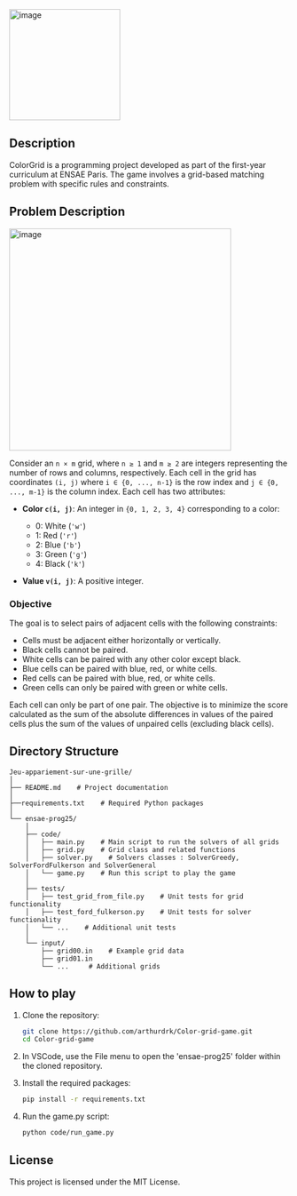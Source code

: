 <img width="200" alt="image" src="https://github.com/user-attachments/assets/536d54e2-bfd8-40b4-919e-80e28ae60b50" />

## Description

ColorGrid is a programming project developed as part of the first-year curriculum at ENSAE Paris. The game involves a grid-based matching problem with specific rules and constraints.

## Problem Description
<img width="400" alt="image" src="https://github.com/user-attachments/assets/4428a98a-1e09-4fa4-97fb-8e00bd2b01b0" />



Consider an `n × m` grid, where `n ≥ 1` and `m ≥ 2` are integers representing the number of rows and columns, respectively. Each cell in the grid has coordinates `(i, j)` where `i ∈ {0, ..., n-1}` is the row index and `j ∈ {0, ..., m-1}` is the column index. Each cell has two attributes:

- **Color `c(i, j)`**: An integer in `{0, 1, 2, 3, 4}` corresponding to a color:
  - 0: White (`'w'`)
  - 1: Red (`'r'`)
  - 2: Blue (`'b'`)
  - 3: Green (`'g'`)
  - 4: Black (`'k'`)

- **Value `v(i, j)`**: A positive integer.

### Objective

The goal is to select pairs of adjacent cells with the following constraints:

- Cells must be adjacent either horizontally or vertically.
- Black cells cannot be paired.
- White cells can be paired with any other color except black.
- Blue cells can be paired with blue, red, or white cells.
- Red cells can be paired with blue, red, or white cells.
- Green cells can only be paired with green or white cells.

Each cell can only be part of one pair. The objective is to minimize the score calculated as the sum of the absolute differences in values of the paired cells plus the sum of the values of unpaired cells (excluding black cells).

## Directory Structure

```
Jeu-appariement-sur-une-grille/
│
├── README.md    # Project documentation
│
├──requirements.txt    # Required Python packages
│
└── ensae-prog25/
    │
    ├── code/
    │   ├── main.py    # Main script to run the solvers of all grids
    │   ├── grid.py    # Grid class and related functions
    │   ├── solver.py    # Solvers classes : SolverGreedy, SolverFordFulkerson and SolverGeneral
    │   └── game.py    # Run this script to play the game
    │
    ├── tests/
    │   ├── test_grid_from_file.py    # Unit tests for grid functionality
    │   ├── test_ford_fulkerson.py    # Unit tests for solver functionality
    │   └── ...    # Additional unit tests
    │
    └── input/
        ├── grid00.in    # Example grid data
        ├── grid01.in     
        └── ...     # Additional grids

```

## How to play

1. Clone the repository:
   ```bash
   git clone https://github.com/arthurdrk/Color-grid-game.git
   cd Color-grid-game
   ```

2. In VSCode, use the File menu to open the 'ensae-prog25' folder within the cloned repository.

3. Install the required packages:
   ```bash
   pip install -r requirements.txt
   ```

4. Run the game.py script:
   ```bash
   python code/run_game.py
   ```
   
## License

This project is licensed under the MIT License.

